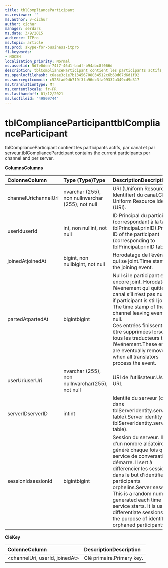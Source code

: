 ```yaml
---
title: tblComplianceParticipant
ms.reviewer: ''
ms.author: v-cichur
author: cichur
manager: serdars
ms.date: 3/9/2015
audience: ITPro
ms.topic: article
ms.prod: skype-for-business-itpro
f1.keywords:
- NOCSH
localization_priority: Normal
ms.assetid: 5d7e0dea-74f7-46d1-badf-b94abc8f066d
description: tblComplianceParticipant contient les participants actifs, par canal et par serveur.
ms.openlocfilehash: c6aae3c1e7b13456708034512c6b68d67d6d1f92
ms.sourcegitcommit: c528fad9db719f3fa96dc3fa99332a349cd9d317
ms.translationtype: MT
ms.contentlocale: fr-FR
ms.lasthandoff: 01/12/2021
ms.locfileid: "49809744"
---
```

# <a name="tblcomplianceparticipant"></a><span data-ttu-id="5eea0-103">tblComplianceParticipant</span><span class="sxs-lookup"><span data-stu-id="5eea0-103">tblComplianceParticipant</span></span>
 
<span data-ttu-id="5eea0-104">tblComplianceParticipant contient les participants actifs, par canal et par serveur.</span><span class="sxs-lookup"><span data-stu-id="5eea0-104">tblComplianceParticipant contains the current participants per channel and per server.</span></span>
  
<span data-ttu-id="5eea0-105">**Columns**</span><span class="sxs-lookup"><span data-stu-id="5eea0-105">**Columns**</span></span>

|<span data-ttu-id="5eea0-106">**Colonne**</span><span class="sxs-lookup"><span data-stu-id="5eea0-106">**Column**</span></span>|<span data-ttu-id="5eea0-107">**Type (Type)**</span><span class="sxs-lookup"><span data-stu-id="5eea0-107">**Type**</span></span>|<span data-ttu-id="5eea0-108">**Description**</span><span class="sxs-lookup"><span data-stu-id="5eea0-108">**Description**</span></span>|
|:-----|:-----|:-----|
|<span data-ttu-id="5eea0-109">channelUri</span><span class="sxs-lookup"><span data-stu-id="5eea0-109">channelUri</span></span>  <br/> |<span data-ttu-id="5eea0-110">nvarchar (255), non null</span><span class="sxs-lookup"><span data-stu-id="5eea0-110">nvarchar (255), not null</span></span>  <br/> |<span data-ttu-id="5eea0-111">URI (Uniform Resource Identifier) du canal.</span><span class="sxs-lookup"><span data-stu-id="5eea0-111">Channel Uniform Resource Identifier (URI).</span></span>  <br/> |
|<span data-ttu-id="5eea0-112">userId</span><span class="sxs-lookup"><span data-stu-id="5eea0-112">userId</span></span>  <br/> |<span data-ttu-id="5eea0-113">int, non null</span><span class="sxs-lookup"><span data-stu-id="5eea0-113">int, not null</span></span>  <br/> |<span data-ttu-id="5eea0-114">ID Principal du participant (correspondant à la table tblPrincipal.prinID).</span><span class="sxs-lookup"><span data-stu-id="5eea0-114">Principal ID of the participant (corresponding to tblPrincipal.prinID table).</span></span>  <br/> |
|<span data-ttu-id="5eea0-115">joinedAt</span><span class="sxs-lookup"><span data-stu-id="5eea0-115">joinedAt</span></span>  <br/> |<span data-ttu-id="5eea0-116">bigint, non null</span><span class="sxs-lookup"><span data-stu-id="5eea0-116">bigint, not null</span></span>  <br/> |<span data-ttu-id="5eea0-117">Horodatage de l’événement qui se joint.</span><span class="sxs-lookup"><span data-stu-id="5eea0-117">Time stamp of the joining event.</span></span>  <br/> |
|<span data-ttu-id="5eea0-118">partedAt</span><span class="sxs-lookup"><span data-stu-id="5eea0-118">partedAt</span></span>  <br/> |<span data-ttu-id="5eea0-119">bigint</span><span class="sxs-lookup"><span data-stu-id="5eea0-119">bigint</span></span>  <br/> |<span data-ttu-id="5eea0-p101">Null si le participant est encore joint. Horodatage de l’événement qui quitte le canal s’il n’est pas null.</span><span class="sxs-lookup"><span data-stu-id="5eea0-p101">Null if participant is still joined. The time stamp of the channel leaving event if not null.</span></span>  <br/> <span data-ttu-id="5eea0-122">Ces entrées finissent par être supprimées lorsque tous les traducteurs traitent l’événement.</span><span class="sxs-lookup"><span data-stu-id="5eea0-122">These entries are eventually removed when all translators process the event.</span></span>  <br/> |
|<span data-ttu-id="5eea0-123">userUri</span><span class="sxs-lookup"><span data-stu-id="5eea0-123">userUri</span></span>  <br/> |<span data-ttu-id="5eea0-124">nvarchar (255), non null</span><span class="sxs-lookup"><span data-stu-id="5eea0-124">nvarchar(255), not null</span></span>  <br/> |<span data-ttu-id="5eea0-125">URI de l’utilisateur.</span><span class="sxs-lookup"><span data-stu-id="5eea0-125">User URI.</span></span>  <br/> |
|<span data-ttu-id="5eea0-126">serverID</span><span class="sxs-lookup"><span data-stu-id="5eea0-126">serverID</span></span>  <br/> |<span data-ttu-id="5eea0-127">int</span><span class="sxs-lookup"><span data-stu-id="5eea0-127">int</span></span>  <br/> |<span data-ttu-id="5eea0-128">Identité du serveur (comme dans tblServerIdentity.serverID table).</span><span class="sxs-lookup"><span data-stu-id="5eea0-128">Server identity (as in tblServerIdentity.serverID table).</span></span>  <br/> |
|<span data-ttu-id="5eea0-129">sessionId</span><span class="sxs-lookup"><span data-stu-id="5eea0-129">sessionId</span></span>  <br/> |<span data-ttu-id="5eea0-130">bigint</span><span class="sxs-lookup"><span data-stu-id="5eea0-130">bigint</span></span>  <br/> |<span data-ttu-id="5eea0-p102">Session du serveur. Il s’agit d’un nombre aléatoire généré chaque fois que le service de conversation démarre. Il sert à différencier les sessions dans le but d’identifier les participants orphelins.</span><span class="sxs-lookup"><span data-stu-id="5eea0-p102">Server session. This is a random number generated each time a Chat service starts. It is used to differentiate sessions for the purpose of identifying orphaned participants.</span></span>  <br/> |
   
<span data-ttu-id="5eea0-134">**Clé**</span><span class="sxs-lookup"><span data-stu-id="5eea0-134">**Key**</span></span>

|<span data-ttu-id="5eea0-135">**Colonne**</span><span class="sxs-lookup"><span data-stu-id="5eea0-135">**Column**</span></span>|<span data-ttu-id="5eea0-136">**Description**</span><span class="sxs-lookup"><span data-stu-id="5eea0-136">**Description**</span></span>|
|:-----|:-----|
|\<channelUri, userId, joinedAt\>  <br/> |<span data-ttu-id="5eea0-137">Clé primaire.</span><span class="sxs-lookup"><span data-stu-id="5eea0-137">Primary key.</span></span>  <br/> |
   

